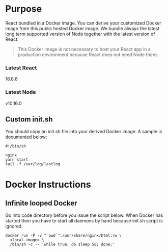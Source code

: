 # Purpose
React bundled in a Docker image. You can derive your customized Docker image from this public hosted Docker image. We bundle always the latest long term supported version of Node together with the latest version of React.

> This Docker image is not necessary to host your React app in a production environment because React does not need Node there.

### Latest React
16.8.6

### Latest Node
v10.16.0

## Custom init.sh
You should copy an init.sh file into your derived Docker image. A sample is documented below:

```
#!/bin/sh

nginx
yarn start
tail -f /var/log/lastlog
```

# Docker Instructions

## Infinite looped Docker
Go into code directory before you issue the script below. When Docker has started then you have to start all daemons by hand because init.sh script is ignored.

    docker run -P -v "`pwd`":/usr/share/nginx/html:rw \
      <local-image> \
      /bin/sh -c -- 'while true; do sleep 50; done;'
